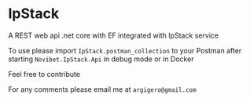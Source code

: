 # IpStack

A REST web api .net core with EF integrated with IpStack service

To use please import `IpStack.postman_collection` to your Postman after starting `Novibet.IpStack.Api` in debug mode or in Docker

Feel free to contribute

For any comments please email me at `argigero@gmail.com`

